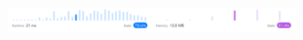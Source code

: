 ![Results of Implement Queue Using Stacks](https://github.com/ccbrantley/LeetCode/blob/main/232-ImplementQueueUsingStacks/image.png)
